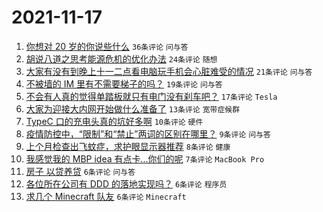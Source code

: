 # 2021-11-17

1. [你想对 20 岁的你说些什么](https://www.v2ex.com/t/815930) `36条评论` `问与答`
1. [胡说八道之思考能源危机的优化办法](https://www.v2ex.com/t/815923) `24条评论` `随想`
1. [大家有没有到晚上十一二点看电脑玩手机会心脏难受的情况](https://www.v2ex.com/t/815928) `21条评论` `问与答`
1. [不被墙的 IM 里有不需要梯子的吗？](https://www.v2ex.com/t/815926) `19条评论` `问与答`
1. [不会有人真的觉得单踏板就只有电门没有刹车吧？](https://www.v2ex.com/t/815943) `17条评论` `Tesla`
1. [大家为迎接大内网开始做什么准备了](https://www.v2ex.com/t/815925) `13条评论` `宽带症候群`
1. [TypeC 口的充电头真的坑好多啊](https://www.v2ex.com/t/815922) `10条评论` `硬件`
1. [疫情防控中，“限制”和“禁止”两词的区别在哪里？](https://www.v2ex.com/t/815937) `9条评论` `问与答`
1. [上个月检查出飞蚊症，求护眼显示器推荐](https://www.v2ex.com/t/815935) `8条评论` `健康`
1. [我感觉我的 MBP idea 有点卡...你们的呢](https://www.v2ex.com/t/815947) `7条评论` `MacBook Pro`
1. [房子 以贷养贷](https://www.v2ex.com/t/815958) `6条评论` `问与答`
1. [各位所在公司有 DDD 的落地实现吗？](https://www.v2ex.com/t/815951) `6条评论` `程序员`
1. [求几个 Minecraft 队友](https://www.v2ex.com/t/815948) `6条评论` `Minecraft`
